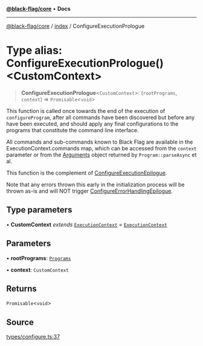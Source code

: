 [**@black-flag/core**](../../README.md) • **Docs**

***

[@black-flag/core](../../README.md) / [index](../README.md) / ConfigureExecutionPrologue

# Type alias: ConfigureExecutionPrologue()\<CustomContext\>

> **ConfigureExecutionPrologue**\<`CustomContext`\>: (`rootPrograms`, `context`) => `Promisable`\<`void`\>

This function is called once towards the end of the execution of
`configureProgram`, after all commands have been discovered but before any
have been executed, and should apply any final configurations to the programs
that constitute the command line interface.

All commands and sub-commands known to Black Flag are available in the
ExecutionContext.commands map, which can be accessed from the
`context` parameter or from the [Arguments](Arguments.md) object returned by
`Program::parseAsync` et al.

This function is the complement of [ConfigureExecutionEpilogue](ConfigureExecutionEpilogue.md).

Note that any errors thrown this early in the initialization process will be
thrown as-is and will NOT trigger [ConfigureErrorHandlingEpilogue](ConfigureErrorHandlingEpilogue.md).

## Type parameters

• **CustomContext** *extends* [`ExecutionContext`](../../util/type-aliases/ExecutionContext.md) = [`ExecutionContext`](../../util/type-aliases/ExecutionContext.md)

## Parameters

• **rootPrograms**: [`Programs`](../../util/type-aliases/Programs.md)

• **context**: `CustomContext`

## Returns

`Promisable`\<`void`\>

## Source

[types/configure.ts:37](https://github.com/Xunnamius/black-flag/blob/078357b0a89baf1ca6264881df1614997567a0db/types/configure.ts#L37)
